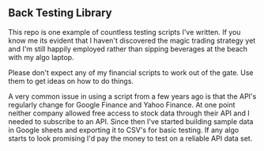 ## Back Testing Library

This repo is one example of countless testing scripts I've written. 
If you know me its evident that I haven't discovered the magic trading strategy yet and I'm still happily employed rather than sipping beverages at the beach with my algo laptop.

Please don't expect any of my financial scripts to work out of the gate. Use them to get ideas on how to do things.

A very common issue in using a script from a few years ago is that the API's regularly change for Google Finance and Yahoo Finance. At one point neither company allowed free access to stock data through their API and I needed to subscribe to an API. Since then I've started building sample data in Google sheets and exporting it to CSV's for basic testing. If any algo starts to look promising I'd pay the money to test on a reliable API data set.
